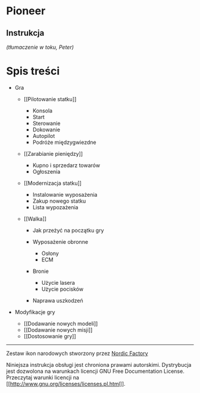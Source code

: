 # Pioneer

## Instrukcja

*(tłumaczenie w toku, Peter)*

# Spis treści

-   Gra
    -   [[Pilotowanie statku]]
        -   Konsola
        -   Start
        -   Sterowanie
        -   Dokowanie
        -   Autopilot
        -   Podróże międzygwiezdne

    -   [[Zarabianie pieniędzy]]
        -   Kupno i sprzedarz towarów
        -   Ogłoszenia

    -   [[Modernizacja statku]]
        -   Instalowanie wyposażenia
        -   Zakup nowego statku
        -   Lista wypozażenia

    -   [[Walka]]
        -   Jak przeżyć na początku gry
        -   Wyposażenie obronne
            -   Osłony
            -   ECM

        -   Bronie
            -   Użycie lasera
            -   Użycie pocisków

        -   Naprawa uszkodzeń


-   Modyfikacje gry
    -   [[Dodawanie nowych modeli]]
    -   [[Dodawanie nowych misji]]
    -   [[Dostosowanie gry]]


--------------------------------------------------------------------------------------
Zestaw ikon narodowych stworzony przez [Nordic Factory](http://www.nordicfactory.com/)

Niniejsza instrukcja obsługi jest chroniona prawami autorskimi.
Dystrybucja jest dozwolona na warunkach licencji GNU
Free Documentation License. Przeczytaj warunki licencji na
[[http://www.gnu.org/licenses/licenses.pl.html]].